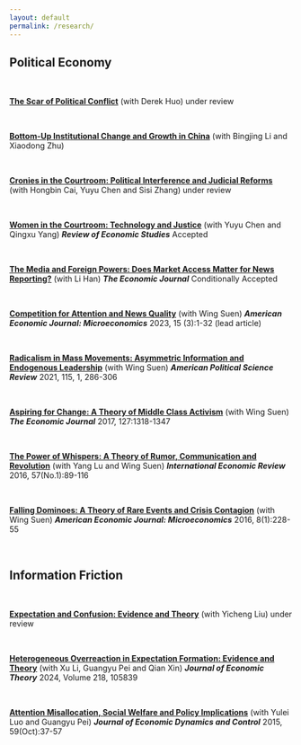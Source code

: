 ```yaml
---
layout: default
permalink: /research/
---
```



## Political Economy

<br>

[**The Scar of Political Conflict**](/files/housing-2025-March.pdf) (with Derek Huo) under review

<br>

[**Bottom-Up Institutional Change and Growth in China​**](/files/CLZ_Feb-2025.pdf) (with Bingjing Li and Xiaodong Zhu)


<br>

[**Cronies in the Courtroom: Political Interference and Judicial Reforms**](/files/reform-2025-submission-march.pdf) (with Hongbin Cai, Yuyu Chen and Sisi Zhang) under review

<br>

[**Women in the Courtroom: Technology and Justice​**](/files/resubmission-20241126.pdf) (with Yuyu Chen and Qingxu Yang) ***Review of Economic Studies*** Accepted 

<br>

[**The Media and Foreign Powers: Does Market Access Matter for News Reporting?​**](/files/news-website-crackdown.pdf) (with Li Han) ***The Economic Journal*** Conditionally Accepted 


<br>


[**​Competition for Attention and News Quality**](/files/Competition.pdf) (with Wing Suen) ***American Economic Journal: Microeconomics*** 2023, 15 (3):1-32 (lead article)


<br>

[**Radicalism in Mass Movements: Asymmetric Information and Endogenous Leadership**](/files/Radicalism.pdf) ​(with Wing Suen) ***American Political Science Review*** 2021, 115, 1, 286-306

<br>

[**Aspiring for Change: A Theory of Middle Class Activism**](/files/Aspiring.pdf) (with Wing Suen)  ***The Economic Journal*** 2017, 127:1318-1347

<br>

[**The Power of Whispers: A Theory of Rumor, Communication and Revolution**](/files/Thepower.pdf) (with Yang Lu and Wing Suen) ***International Economic Review*** 2016, 57(No.1):89-116

<br>

[**Falling ﻿Dominoes﻿: A Theory of Rare Events and Crisis Contagion**](/files/Falling.pdf) (with Wing Suen)  ***American Economic Journal: Microeconomics*** 2016, 8(1):228-55


<br>

## Information Friction
<br>

[**Expectation and Confusion: Evidence and Theory**](/files/trend2025june.pdf) (with Yicheng Liu) under review

<br>

[**Heterogeneous Overreaction in Expectation Formation: Evidence and Theory**](/files/Heterogeneous.pdf) (with Xu Li, Guangyu Pei and Qian Xin) ***Journal of Economic Theory*** 2024, Volume 218, 105839


<br>

[**Attention Misallocation, Social Welfare and Policy Implications**](/files/Attention.pdf) (with Yulei Luo and Guangyu Pei)  ***Journal of Economic Dynamics and Control*** 2015, 59(Oct):37-57

<br>





